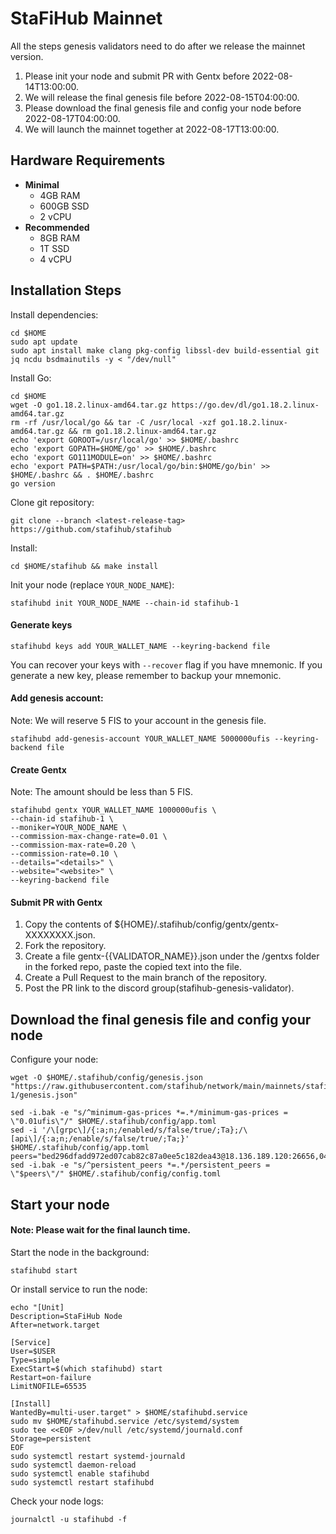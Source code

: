 # StaFiHub Mainnet

All the steps genesis validators need to do after we release the mainnet version.
1. Please init your node and submit PR with Gentx before 2022-08-14T13:00:00.
2. We will release the final genesis file before 2022-08-15T04:00:00.
3. Please download the final genesis file and config your node before 2022-08-17T04:00:00.
4. We will launch the mainnet together at 2022-08-17T13:00:00.

## Hardware Requirements

* **Minimal**
  * 4GB RAM
  * 600GB SSD
  * 2 vCPU
* **Recommended**
  * 8GB RAM
  * 1T SSD
  * 4 vCPU

## Installation Steps

Install dependencies:
```shell
cd $HOME
sudo apt update
sudo apt install make clang pkg-config libssl-dev build-essential git jq ncdu bsdmainutils -y < "/dev/null"
```

Install Go:
```shell
cd $HOME
wget -O go1.18.2.linux-amd64.tar.gz https://go.dev/dl/go1.18.2.linux-amd64.tar.gz
rm -rf /usr/local/go && tar -C /usr/local -xzf go1.18.2.linux-amd64.tar.gz && rm go1.18.2.linux-amd64.tar.gz
echo 'export GOROOT=/usr/local/go' >> $HOME/.bashrc
echo 'export GOPATH=$HOME/go' >> $HOME/.bashrc
echo 'export GO111MODULE=on' >> $HOME/.bashrc
echo 'export PATH=$PATH:/usr/local/go/bin:$HOME/go/bin' >> $HOME/.bashrc && . $HOME/.bashrc
go version
```


Clone git repository:
```shell
git clone --branch <latest-release-tag> https://github.com/stafihub/stafihub
```

Install:
```shell
cd $HOME/stafihub && make install
```

Init your node (replace `YOUR_NODE_NAME`):
```shell
stafihubd init YOUR_NODE_NAME --chain-id stafihub-1
```

#### Generate keys
```shell
stafihubd keys add YOUR_WALLET_NAME --keyring-backend file
```
You can recover your keys with `--recover` flag if you have mnemonic. If you generate a new key, please remember to backup your mnemonic.

#### Add genesis account:
Note: We will reserve 5 FIS to your account in the genesis file.

```
stafihubd add-genesis-account YOUR_WALLET_NAME 5000000ufis --keyring-backend file
```

#### Create Gentx
Note: The amount should be less than 5 FIS.

```
stafihubd gentx YOUR_WALLET_NAME 1000000ufis \
--chain-id stafihub-1 \
--moniker=YOUR_NODE_NAME \
--commission-max-change-rate=0.01 \
--commission-max-rate=0.20 \
--commission-rate=0.10 \
--details="<details>" \
--website="<website>" \
--keyring-backend file
```

#### Submit PR with Gentx
1. Copy the contents of ${HOME}/.stafihub/config/gentx/gentx-XXXXXXXX.json.
2. Fork the repository.
3. Create a file gentx-{{VALIDATOR_NAME}}.json under the /gentxs folder in the forked repo, paste the copied text into the file.
4. Create a Pull Request to the main branch of the repository.
5. Post the PR link to the discord group(stafihub-genesis-validator).


## Download the final genesis file and config your node

Configure your node:
```shell
wget -O $HOME/.stafihub/config/genesis.json "https://raw.githubusercontent.com/stafihub/network/main/mainnets/stafihub-1/genesis.json"

sed -i.bak -e "s/^minimum-gas-prices *=.*/minimum-gas-prices = \"0.01ufis\"/" $HOME/.stafihub/config/app.toml
sed -i '/\[grpc\]/{:a;n;/enabled/s/false/true/;Ta};/\[api\]/{:a;n;/enable/s/false/true/;Ta;}' $HOME/.stafihub/config/app.toml
peers="bed296dfadd972ed07cab82c87a0ee5c182dea43@18.136.189.120:26656,045fe6e054a5abe35f5433bd333f0a1b18aa28cf@45.136.28.11:26656,d35d55635093fddb6de22295c8fe31de98efe6ef@5.161.120.176:26656,20c0b45c47426c51b3187aa5dca82d9900c2fb36@5.161.88.157:26656,70230067eb1e668d2566329e727c72c930e54de3@116.202.30.7:26656,03f3cb61c7c472044c37aeededde2ffe8884fa02@159.69.108.86:26656"
sed -i.bak -e "s/^persistent_peers *=.*/persistent_peers = \"$peers\"/" $HOME/.stafihub/config/config.toml
```


## Start your node
#### Note: Please wait for the final launch time.

Start the node in the background:
```shell
stafihubd start
```


Or install service to run the node:
```shell
echo "[Unit]
Description=StaFiHub Node
After=network.target

[Service]
User=$USER
Type=simple
ExecStart=$(which stafihubd) start
Restart=on-failure
LimitNOFILE=65535

[Install]
WantedBy=multi-user.target" > $HOME/stafihubd.service
sudo mv $HOME/stafihubd.service /etc/systemd/system
sudo tee <<EOF >/dev/null /etc/systemd/journald.conf
Storage=persistent
EOF
sudo systemctl restart systemd-journald
sudo systemctl daemon-reload
sudo systemctl enable stafihubd
sudo systemctl restart stafihubd
```
Check your node logs:
```shell
journalctl -u stafihubd -f
```